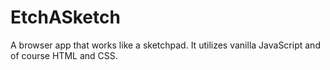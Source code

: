 # EtchASketch
A browser app that works like a sketchpad. It utilizes vanilla JavaScript and of course HTML and CSS.
